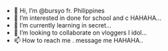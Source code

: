 - 👋 Hi, I’m @bursyo fr. Philippines 
- 👀 I’m interested in done for school and c HAHAHA...
- 🌱 I’m currently learning in secret...
- 💞️ I’m looking to collaborate on vloggers I idol...
- 📫 How to reach me . message me HAHAHA..

<!---
bursyo/bursyo is a ✨ special ✨ repository because its `README.md` (this file) appears on your GitHub profile.
You can click the Preview link to take a look at your changes.
--->
